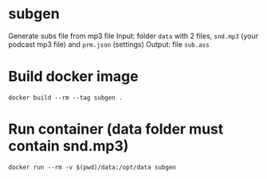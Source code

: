 # subgen
Generate subs file from mp3 file
Input: folder `data` with 2 files, `snd.mp3` (your podcast mp3 file) and `prm.json` (settings)
Output: file `sub.ass`

# Build docker image

`docker build --rm --tag subgen .`

# Run container (data folder must contain snd.mp3)

`docker run --rm -v $(pwd)/data:/opt/data subgen`